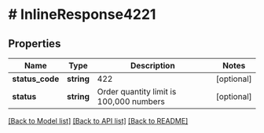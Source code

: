 # # InlineResponse4221

## Properties

Name | Type | Description | Notes
------------ | ------------- | ------------- | -------------
**status_code** | **string** | 422 | [optional]
**status** | **string** | Order quantity limit is 100,000 numbers | [optional]

[[Back to Model list]](../../README.md#models) [[Back to API list]](../../README.md#endpoints) [[Back to README]](../../README.md)

